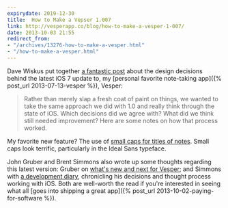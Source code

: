 ```yaml
---
expirydate: 2019-12-30
title:  How to Make a Vepser 1.007
link: http://vesperapp.co/blog/how-to-make-a-vesper-1-007/
date: 2013-10-03 21:55
redirect_from:
- "/archives/13276-how-to-make-a-vesper.html"
- "/how-to-make-a-vesper.html"
---
```



Dave Wiskus put together [a fantastic post](http://vesperapp.co/blog/how-to-make-a-vesper-1-007/) about the design decisions behind the latest iOS 7 update to, my [personal favorite note-taking app]({% post_url 2013-07-13-vesper %}), Vesper:

> Rather than merely slap a fresh coat of paint on things, we wanted to take the same approach we did with 1.0 and really think through the state of iOS. Which decisions did we agree with? What did we think still needed improvement? Here are some notes on how that process worked.

My favorite new feature? The use of [small caps for titles of notes](https://s3.amazonaws.com/Vesperapp/Images/007/typography.png). Small caps look terrific, particularly in the Ideal Sans typeface.

John Gruber and Brent Simmons also wrote up some thoughts regarding this latest version: Gruber on [what's new and next for Vesper](http://daringfireball.net/2013/09/vesper_whats_new_whats_next); and Simmons with [a development diary](http://inessential.com/2013/10/01/vesper_sync_diary_1), chronicling his decisions and thought process working with iOS. Both are well-worth the read if you're interested in seeing what all [goes into shipping a great app]({% post_url 2013-10-02-paying-for-software %}).
